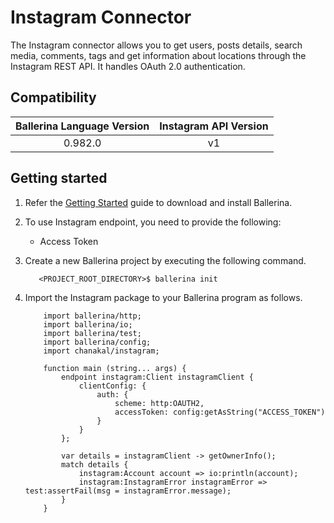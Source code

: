 # Instagram Connector

The Instagram connector allows you to get users, posts details, search media, comments, tags and get information about
locations through the Instagram REST API. It handles OAuth 2.0 authentication.

## Compatibility

| Ballerina Language Version  | Instagram API Version |
|:---------------------------:|:---------------------:|
| 0.982.0                     | v1                    |

## Getting started

1.  Refer the [Getting Started](https://ballerina.io/learn/getting-started/) guide to download and install Ballerina.

2.  To use Instagram endpoint, you need to provide the following:

       - Access Token

3. Create a new Ballerina project by executing the following command.

	```shell
	   <PROJECT_ROOT_DIRECTORY>$ ballerina init
	```

4. Import the Instagram package to your Ballerina program as follows.

	```ballerina
	    import ballerina/http;
	    import ballerina/io;
	    import ballerina/test;
	    import ballerina/config;
	    import chanakal/instagram;

	    function main (string... args) {
            endpoint instagram:Client instagramClient {
                clientConfig: {
                    auth: {
                        scheme: http:OAUTH2,
                        accessToken: config:getAsString("ACCESS_TOKEN")
                    }
                }
            };

            var details = instagramClient -> getOwnerInfo();
            match details {
                instagram:Account account => io:println(account);
                instagram:InstagramError instagramError => test:assertFail(msg = instagramError.message);
            }
	    }
	```